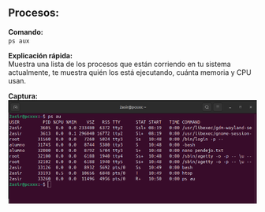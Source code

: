 ##  Procesos:

**Comando:**  
`ps aux`

**Explicación rápida:**  
Muestra una lista de los procesos que están corriendo en tu sistema actualmente, te muestra quién los está ejecutando, cuánta memoria y CPU usan.

**Captura:**  
![PS1](img/PS1.png)
